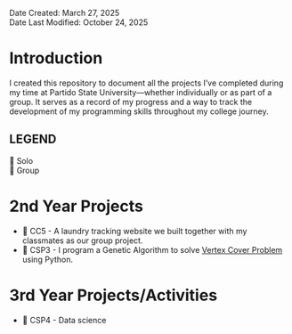 Date Created: March 27, 2025\
Date Last Modified: October 24, 2025

# Introduction
I created this repository to document all the projects I’ve completed during my 
time at Partido State University—whether individually or as part of a group. It 
serves as a record of my progress and a way to track the development of my programming 
skills throughout my college journey.

## LEGEND
👤 Solo\
👥 Group

# 2nd Year Projects
- 👥 CC5 - A laundry tracking website we built together with my classmates as our group project. 
- 👤 CSP3 - I program a Genetic Algorithm to solve [Vertex Cover Problem](https://en.wikipedia.org/wiki/Vertex_cover) using Python. 

# 3rd Year Projects/Activities
- 👤 CSP4 - Data science
